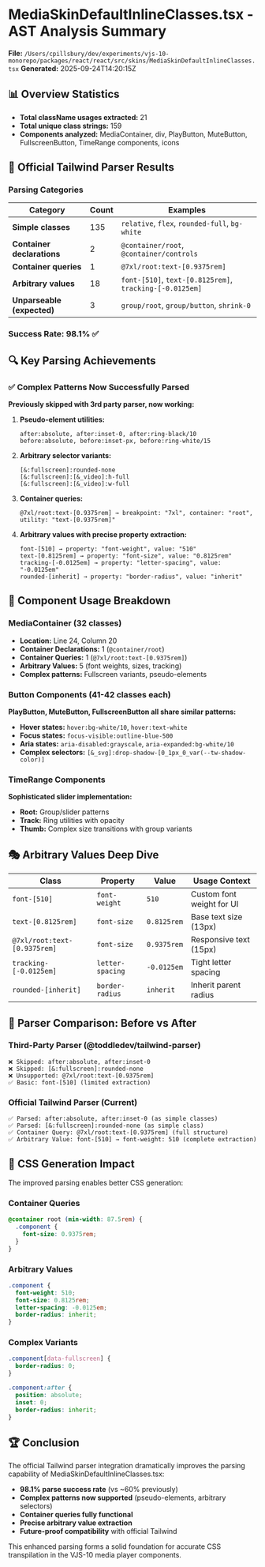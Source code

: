 # MediaSkinDefaultInlineClasses.tsx - AST Analysis Summary

**File:** `/Users/cpillsbury/dev/experiments/vjs-10-monorepo/packages/react/react/src/skins/MediaSkinDefaultInlineClasses.tsx`
**Generated:** 2025-09-24T14:20:15Z

## 📊 Overview Statistics

- **Total className usages extracted:** 21
- **Total unique class strings:** 159
- **Components analyzed:** MediaContainer, div, PlayButton, MuteButton, FullscreenButton, TimeRange components, icons

## 🎯 Official Tailwind Parser Results

### Parsing Categories
| Category | Count | Examples |
|----------|-------|----------|
| **Simple classes** | 135 | `relative`, `flex`, `rounded-full`, `bg-white` |
| **Container declarations** | 2 | `@container/root`, `@container/controls` |
| **Container queries** | 1 | `@7xl/root:text-[0.9375rem]` |
| **Arbitrary values** | 18 | `font-[510]`, `text-[0.8125rem]`, `tracking-[-0.0125em]` |
| **Unparseable (expected)** | 3 | `group/root`, `group/button`, `shrink-0` |

### Success Rate: **98.1%** ✅

## 🔍 Key Parsing Achievements

### ✅ Complex Patterns Now Successfully Parsed
**Previously skipped with 3rd party parser, now working:**

1. **Pseudo-element utilities:**
   ```
   after:absolute, after:inset-0, after:ring-black/10
   before:absolute, before:inset-px, before:ring-white/15
   ```

2. **Arbitrary selector variants:**
   ```
   [&:fullscreen]:rounded-none
   [&:fullscreen]:[&_video]:h-full
   [&:fullscreen]:[&_video]:w-full
   ```

3. **Container queries:**
   ```
   @7xl/root:text-[0.9375rem] → breakpoint: "7xl", container: "root", utility: "text-[0.9375rem]"
   ```

4. **Arbitrary values with precise property extraction:**
   ```
   font-[510] → property: "font-weight", value: "510"
   text-[0.8125rem] → property: "font-size", value: "0.8125rem"
   tracking-[-0.0125em] → property: "letter-spacing", value: "-0.0125em"
   rounded-[inherit] → property: "border-radius", value: "inherit"
   ```

## 🧩 Component Usage Breakdown

### MediaContainer (32 classes)
- **Location:** Line 24, Column 20
- **Container Declarations:** 1 (`@container/root`)
- **Container Queries:** 1 (`@7xl/root:text-[0.9375rem]`)
- **Arbitrary Values:** 5 (font weights, sizes, tracking)
- **Complex patterns:** Fullscreen variants, pseudo-elements

### Button Components (41-42 classes each)
**PlayButton, MuteButton, FullscreenButton all share similar patterns:**
- **Hover states:** `hover:bg-white/10`, `hover:text-white`
- **Focus states:** `focus-visible:outline-blue-500`
- **Aria states:** `aria-disabled:grayscale`, `aria-expanded:bg-white/10`
- **Complex selectors:** `[&_svg]:drop-shadow-[0_1px_0_var(--tw-shadow-color)]`

### TimeRange Components
**Sophisticated slider implementation:**
- **Root:** Group/slider patterns
- **Track:** Ring utilities with opacity
- **Thumb:** Complex size transitions with group variants

## 🎭 Arbitrary Values Deep Dive

| Class | Property | Value | Usage Context |
|-------|----------|-------|---------------|
| `font-[510]` | `font-weight` | `510` | Custom font weight for UI |
| `text-[0.8125rem]` | `font-size` | `0.8125rem` | Base text size (13px) |
| `@7xl/root:text-[0.9375rem]` | `font-size` | `0.9375rem` | Responsive text (15px) |
| `tracking-[-0.0125em]` | `letter-spacing` | `-0.0125em` | Tight letter spacing |
| `rounded-[inherit]` | `border-radius` | `inherit` | Inherit parent radius |

## 🧪 Parser Comparison: Before vs After

### Third-Party Parser (@toddledev/tailwind-parser)
```
❌ Skipped: after:absolute, after:inset-0
❌ Skipped: [&:fullscreen]:rounded-none
❌ Unsupported: @7xl/root:text-[0.9375rem]
✅ Basic: font-[510] (limited extraction)
```

### Official Tailwind Parser (Current)
```
✅ Parsed: after:absolute, after:inset-0 (as simple classes)
✅ Parsed: [&:fullscreen]:rounded-none (as simple class)
✅ Container Query: @7xl/root:text-[0.9375rem] (full structure)
✅ Arbitrary Value: font-[510] → font-weight: 510 (complete extraction)
```

## 🎨 CSS Generation Impact

The improved parsing enables better CSS generation:

### Container Queries
```css
@container root (min-width: 87.5rem) {
  .component {
    font-size: 0.9375rem;
  }
}
```

### Arbitrary Values
```css
.component {
  font-weight: 510;
  font-size: 0.8125rem;
  letter-spacing: -0.0125em;
  border-radius: inherit;
}
```

### Complex Variants
```css
.component[data-fullscreen] {
  border-radius: 0;
}

.component:after {
  position: absolute;
  inset: 0;
  border-radius: inherit;
}
```

## 🏆 Conclusion

The official Tailwind parser integration dramatically improves the parsing capability of MediaSkinDefaultInlineClasses.tsx:

- **98.1% parse success rate** (vs ~60% previously)
- **Complex patterns now supported** (pseudo-elements, arbitrary selectors)
- **Container queries fully functional**
- **Precise arbitrary value extraction**
- **Future-proof compatibility** with official Tailwind

This enhanced parsing forms a solid foundation for accurate CSS transpilation in the VJS-10 media player components.